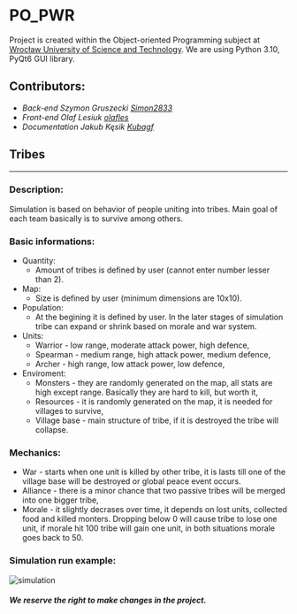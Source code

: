 # PO_PWR
Project is created within the Object-oriented Programming subject at [Wrocław University of Science and Technology](https://pwr.edu.pl/).
We are using Python 3.10, PyQt6 GUI library.
## Contributors:
- *Back-end Szymon Gruszecki [Simon2833](https://github.com/Simon2833)*
- *Front-end Olaf Lesiuk [olafles](https://github.com/olafles)*
- *Documentation Jakub Kęsik [Kubagf](https://github.com/Kubagf)*
## Tribes
---
### Description:
Simulation is based on behavior of people uniting into tribes. Main goal of each team basically is to survive among others.
### Basic informations:
- Quantity:
     - Amount of tribes is defined by user (cannot enter number lesser than 2).
- Map:
    - Size is defined by user (minimum dimensions are 10x10).
- Population:
    - At the begining it is defined by user. In the later stages of simulation tribe can expand or shrink based on morale and war system.
- Units:
    - Warrior - low range, moderate attack power, high defence,
    - Spearman - medium range, high attack power, medium defence,
    - Archer - high range, low attack power, low defence,
- Enviroment:
    - Monsters - they are randomly generated on the map, all stats are high except range. Basically they are hard to kill, but worth it,
    - Resources - it is randomly generated on the map, it is needed for villages to survive,
    - Village base - main structure of tribe, if it is destroyed the tribe will collapse.
### Mechanics:
- War - starts when one unit is killed by other tribe, it is lasts till one of the village base will be destroyed or global peace event occurs.
- Alliance - there is a minor chance that two passive tribes will be merged into one bigger tribe,
- Morale - it slightly decrases over time, it depends on lost units, collected food and killed monters. Dropping below 0 will cause tribe to lose one unit, if morale hit 100 tribe will gain one unit, in both situations morale goes back to 50.
### Simulation run example:
![simulation](/documentation/simulation.gif)

##### *We reserve the right to make changes in the project.*
